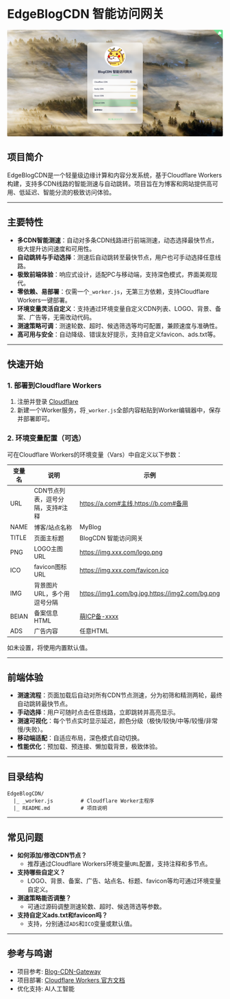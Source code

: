 # **EdgeBlogCDN 智能访问网关** 

![EdgeBlogCDN](./image.png)

## 项目简介

EdgeBlogCDN是一个轻量级边缘计算和内容分发系统，基于Cloudflare Workers构建，支持多CDN线路的智能测速与自动跳转。项目旨在为博客和网站提供高可用、低延迟、智能分流的极致访问体验。

---

## 主要特性

- **多CDN智能测速**：自动对多条CDN线路进行前端测速，动态选择最快节点，极大提升访问速度和可用性。
- **自动跳转与手动选择**：测速后自动跳转至最快节点，用户也可手动选择任意线路。
- **极致前端体验**：响应式设计，适配PC与移动端，支持深色模式，界面美观现代。
- **零依赖、易部署**：仅需一个`_worker.js`，无第三方依赖，支持Cloudflare Workers一键部署。
- **环境变量灵活自定义**：支持通过环境变量自定义CDN列表、LOGO、背景、备案、广告等，无需改动代码。
- **测速策略可调**：测速轮数、超时、候选筛选等均可配置，兼顾速度与准确性。
- **高可用与安全**：自动降级、错误友好提示，支持自定义favicon、ads.txt等。

---

## 快速开始

### 1. 部署到Cloudflare Workers

1. 注册并登录 [Cloudflare](https://dash.cloudflare.com/)
2. 新建一个Worker服务，将`_worker.js`全部内容粘贴到Worker编辑器中，保存并部署即可。

### 2. 环境变量配置（可选）

可在Cloudflare Workers的环境变量（Vars）中自定义以下参数：

| 变量名 | 说明 | 示例 |
|--------|------|------|
| URL    | CDN节点列表，逗号分隔，支持#注释 | https://a.com#主线,https://b.com#备用 |
| NAME   | 博客/站点名称 | MyBlog |
| TITLE  | 页面主标题 | BlogCDN 智能访问网关 |
| PNG    | LOGO主图URL | https://img.xxx.com/logo.png |
| ICO    | favicon图标URL | https://img.xxx.com/favicon.ico |
| IMG    | 背景图片URL，多个用逗号分隔 | https://img1.com/bg.jpg,https://img2.com/bg.png |
| BEIAN  | 备案信息HTML | <a href='https://icp.gov.moe/'>萌ICP备-xxxx</a> |
| ADS    | 广告内容 | 任意HTML |

如未设置，将使用内置默认值。

---

## 前端体验

- **测速流程**：页面加载后自动对所有CDN节点测速，分为初筛和精测两轮，最终自动跳转最快节点。
- **手动选择**：用户可随时点击任意线路，立即跳转并高亮显示。
- **测速可视化**：每个节点实时显示延迟，颜色分级（极快/较快/中等/较慢/非常慢/失败）。
- **移动端适配**：自适应布局，深色模式自动切换。
- **性能优化**：预加载、预连接、懒加载背景，极致体验。

---

## 目录结构

```
EdgeBlogCDN/
  |_ _worker.js         # Cloudflare Worker主程序
  |_ README.md          # 项目说明
```

---

## 常见问题

- **如何添加/修改CDN节点？**
  - 推荐通过Cloudflare Workers环境变量`URL`配置，支持注释和多节点。
- **支持哪些自定义？**
  - LOGO、背景、备案、广告、站点名、标题、favicon等均可通过环境变量自定义。
- **测速策略能否调整？**
  - 可通过源码调整测速轮数、超时、候选筛选等参数。
- **支持自定义ads.txt和favicon吗？**
  - 支持，分别通过`ADS`和`ICO`变量或默认值。

---


## 参考与鸣谢
- 项目参考:  [Blog-CDN-Gateway](https://github.com/cmliu/Blog-CDN-Gateway)
- 项目部署: [Cloudflare Workers 官方文档](https://developers.cloudflare.com/workers/)
- 优化支持:  AI人工智能

